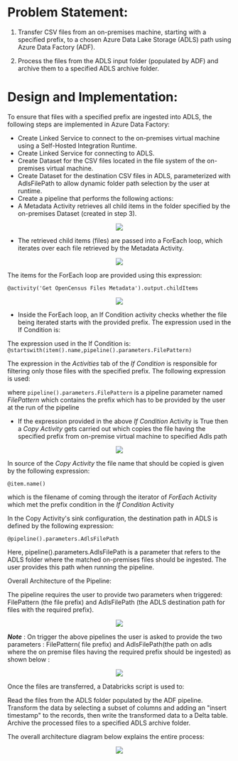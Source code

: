 # Problem Statement:

1.  Transfer CSV files from an on-premises machine, starting with a specified prefix, to a chosen Azure Data Lake Storage (ADLS) path using Azure Data Factory (ADF).

2.  Process the files from the ADLS input folder (populated by ADF) and archive them to a specified ADLS archive folder.
    

 # Design and Implementation:

To ensure that files with a specified prefix are ingested into ADLS, the following steps are implemented in Azure Data Factory:

- Create Linked Service to connect to the on-premises virtual machine using a Self-Hosted Integration Runtime.
- Create Linked Service for connecting to ADLS.
- Create Dataset for the CSV files located in the file system of the on-premises virtual machine.
- Create Dataset for the destination CSV files in ADLS, parameterized with AdlsFilePath to allow dynamic folder path selection by the user at runtime.
- Create a pipeline that performs the following actions:
- A Metadata Activity retrieves all child items in the folder specified by the on-premises Dataset (created in step 3).

<p align="center">
  <img src="assets/adf1.PNG" />
</p>

-   The retrieved child items (files) are passed into a ForEach loop, which iterates over each file retrieved by the Metadata Activity.
    

<p align="center">
  <img src="assets/adf2.PNG" />
</p>

The items for the ForEach loop are provided using this expression:


`@activity('Get OpenCensus Files Metadata').output.childItems`


<p align="center">
  <img src="assets/adf3.PNG" />
</p>


- Inside the ForEach loop, an If Condition activity checks whether the file being iterated starts with the provided prefix.
The expression used in the If Condition is:    


The expression used in the If Condition is:
`@startswith(item().name,pipeline().parameters.FilePattern)`


The expression in the *Activities* tab of the *If Condition* is responsible for filtering only those files with the specified prefix. The following expression is used:

where `pipeline().parameters.FilePattern` is a pipeline parameter named *FilePattern* which contains the prefix which has to be provided by the user at the run of the pipeline


-   If the expression provided in the above *If Condition* Activity is True then a *Copy Activity* gets carried out which copies the file having the specified prefix from on-premise virtual machine to specified Adls path
    
 

<p align="center">
  <img src="assets/adf4.PNG" />
</p>

In source of the *Copy Activity* the file name that should be copied is given by the following expression:

  
`@item.name()`

  
which is the filename of coming through the iterator of *ForEach* Activity which met the prefix condition in the *If Condition* Activity

  
In the Copy Activity's sink configuration, the destination path in ADLS is defined by the following expression:

`@pipeline().parameters.AdlsFilePath`


Here, pipeline().parameters.AdlsFilePath is a parameter that refers to the ADLS folder where the matched on-premises files should be ingested. The user provides this path when running the pipeline.

  
Overall Architecture of the Pipeline:

The pipeline requires the user to provide two parameters when triggered: FilePattern (the file prefix) and AdlsFilePath (the ADLS destination path for files with the required prefix).

<p align="center">
  <img src="assets/adf5.PNG" />
</p>

  
***Note*** : On trigger the above pipelines the user is asked to provide the two parameters : FilePattern( file prefix) and AdlsFilePath(the path on adls where the on premise files having the required prefix should be ingested) as shown below :


<p align="center">
  <img src="assets/adf6.PNG" />
</p>

Once the files are transferred, a Databricks script is used to:

Read the files from the ADLS folder populated by the ADF pipeline.
Transform the data by selecting a subset of columns and adding an "insert timestamp" to the records, then write the transformed data to a Delta table.
Archive the processed files to a specified ADLS archive folder.

    


The overall architecture diagram below explains the entire process:

  
<p align="center">
  <img src="assets/adf7.png" />
</p>
